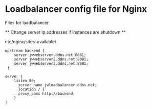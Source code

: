 # Loadbalancer config file for Nginx

Files for loadbalancer

** Change server ip addresses if instances are shutdown **

etc/nginx/sites-available/

```
upstream backend {
    server jwwebserver.ddns.net:8081;
    server jwwebserver2.ddns.net:8081;
    server jwwebserver3.ddns.net:8081;
 }

server {
    listen 80;
      server_name jwloadbalancer.ddns.net;
      location / {
      proxy_pass http://backend;
    }
}
```
